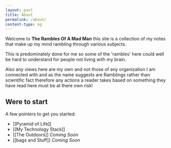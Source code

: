 ```yaml
---
layout: post
title: About
permalink: /about/
content-type: eg
---
```



Welcome to **The Rambles Of A Mad Man** this site is a collection of my notes that make up my mind rambling through various subjects.

This is predominately done for me so some of the 'rambles' here could well be hard to understand for people not living with my brain.

Also any views here are my own and not those of any organization I am connected with and as the name suggests are Ramblings rather than scientific fact therefore any actions a reader takes based on something they have read here must be at there own risk!

## Were to start
A few pointers to get you started:
* [[Pyramid of Life]]
* [[My Technology Stack]]
* [[The Outdoors]] *Coming Soon*
* [[bags and Stuff]] *Coming Soon*
